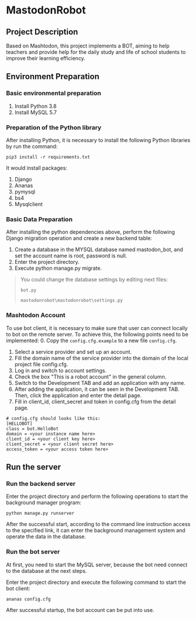 # MastodonRobot

## Project Description

Based on Mashtodon, this project implements a BOT, aiming to help teachers and provide help for the daily study and life of school students to improve their learning efficiency.

## Environment Preparation

### Basic environmental preparation

1. Install Python 3.8
2. Install MySQL 5.7

### Preparation of the Python library

After installing Python, it is necessary to install the following Python libraries by run the command:

```
pip3 install -r requirements.txt
```
It would install packages:

1. Django
2. Ananas
3. pymysql
4. bs4
5. Mysqlclient

### Basic Data Preparation
After installing the python dependencies above, perform the following Django migration operation and create a new backend table:
1. Create a database in the MYSQL database named mastodon_bot, and set the account name is root, password is null.
2. Enter the project directory.
3. Execute python manage.py migrate.

> You could change the database settings by editing next files:
> 
> `bot.py`
> 
> `mastodonrobot\mastodonrobot\settings.py`

### Mashtodon Account

To use bot client, it is necessary to make sure that user can connect locally to bot
on the remote server.
To achieve this, the following points need to be implemented:
0. Copy the `config.cfg.example` to a new file `config.cfg`.
1. Select a service provider and set up an account.
2. Fill the domain name of the service provider into the domain of the local project file config.cfg.
3. Log in and switch to account settings.
4. Check the box "This is a robot account" in the general column.
5. Switch to the Development TAB and add an application with any name.
6. After adding the application, it can be seen in the Development TAB. Then, click
the application and enter the detail page.
7. Fill in client_id, client_secret and token in config.cfg from the detail page.

```
# config.cfg should looks like this:
[HELLOBOT]
class = bot.HelloBot
domain = <your instance name here>
client_id = <your client key here>
client_secret = <your client secret here>
access_token = <your access token here>
```

## Run the server

### Run the backend server

Enter the project directory and perform the following operations to start the background manager program: 
```
python manage.py runserver
```
After the successful start, according to the command line instruction access to the specified link, it can enter the background management system and operate the data in the database.

### Run the bot server

At first, you need to start the MySQL server, because the bot need connect to the database at the next steps.

Enter the project directory and execute the following command to start the bot client: 
```
ananas config.cfg
```
After successful startup, the bot account can be put into use.